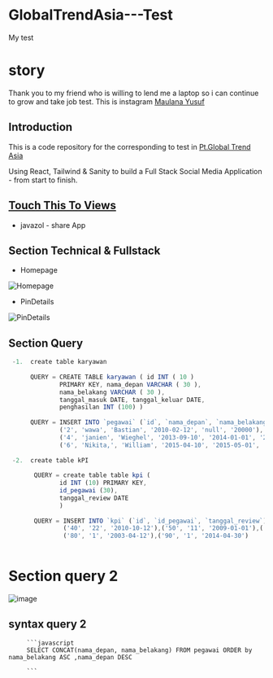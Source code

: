 # GlobalTrendAsia---Test
My test

# story 
Thank you to my friend who is willing 
to lend me a laptop so i can continue 
to grow and take job test.
This is instagram [Maulana Yusuf](https://instagram.com/mhaul19?utm_medium=copy_link) 

## Introduction  
This is a code repository for the corresponding to test in [Pt.Global Trend Asia](https://www.globaltrendasia.com)

Using React, Tailwind & Sanity to build a Full Stack Social Media Application - from start to finish.

## [Touch This To Views](https://javazolshare.netlify.app/login)
- javazol - share App

## Section Technical & Fullstack 

- Homepage

![Homepage](https://user-images.githubusercontent.com/55181621/147916899-aa74c249-935e-4fab-8f55-6cea0b91013b.png)

- PinDetails

![PinDetails](https://user-images.githubusercontent.com/55181621/147917065-db10471d-48a9-4e87-9251-33dcf8ad7abb.png)


## Section Query

```javascript
 -1.  create table karyawan     
                                
      QUERY = CREATE TABLE karyawan ( id INT ( 10 ) 
              PRIMARY KEY, nama_depan VARCHAR ( 30 ),
              nama_belakang VARCHAR ( 30 ), 
              tanggal_masuk DATE, tanggal_keluar DATE,
              penghasilan INT (100) )
              
      QUERY = INSERT INTO `pegawai` (`id`, `nama_depan`, `nama_belakang`, `tanggal_masuk`, `tanggal_keluar`, `penghasilan`) VALUES 
              ('2', 'wawa', 'Bastian', '2010-02-12', 'null', '20000'), ('3', 'Pevita', 'Pierce', '2012-03-14', 'null', '30000'), 
              ('4', 'janien', 'Wieghel', '2013-09-10', '2014-01-01', '20000'), ('5', 'Lucinta', 'Luna', '2013-09-10', 'null', '20000'), 
              ('6', 'Nikita,', 'William', '2015-04-10', '2015-05-01', '60000')
              
 -2.  create table kPI
   
       QUERY = create table table kpi (
              id INT (10) PRIMARY KEY,
              id_pegawai (30),
              tanggal_review DATE
              )
              
       QUERY = INSERT INTO `kpi` (`id`, `id_pegawai`, `tanggal_review`) VALUES ('20', '2', '2016-04-12'),('30', '10', '2015-02-13'), 
               ('40', '22', '2010-10-12'),('50', '11', '2009-01-01'),('60', '12', '2009-03-03'),('70', '13', '2008-12-01'),
               ('80', '1', '2003-04-12'),('90', '1', '2014-04-30')      
         
```    
# Section query 2

![image](https://user-images.githubusercontent.com/55181621/147935590-9856fb2d-cba8-456f-90e1-fe4672dec812.png)

## syntax query 2


         ```javascript
         SELECT CONCAT(nama_depan, nama_belakang) FROM pegawai ORDER by nama_belakang ASC ,nama_depan DESC
         
         ```






